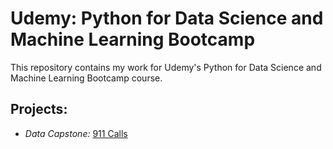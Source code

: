 # Udemy: Python for Data Science and Machine Learning Bootcamp

This repository contains my work for Udemy's Python for Data Science and Machine Learning Bootcamp course.

## Projects:

* _Data Capstone:_ [911 Calls](https://github.com/seifip/udemy-python-data-ml/tree/master/Data%20Capstone%20-%20911%20Calls)
